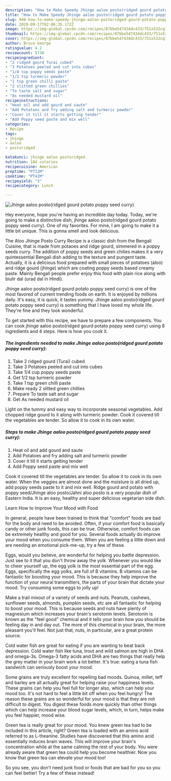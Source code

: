 ```yaml
---
description: "How to Make Speedy Jhinge aaloo posto(ridged gourd potato poppy seed curry)"
title: "How to Make Speedy Jhinge aaloo posto(ridged gourd potato poppy seed curry)"
slug: 940-how-to-make-speedy-jhinge-aaloo-postoridged-gourd-potato-poppy-seed-curry
date: 2020-09-17T02:06:35.172Z
image: https://img-global.cpcdn.com/recipes/87bbe547434dc433/751x532cq70/jhinge-aaloo-postoridged-gourd-potato-poppy-seed-curry-recipe-main-photo.jpg
thumbnail: https://img-global.cpcdn.com/recipes/87bbe547434dc433/751x532cq70/jhinge-aaloo-postoridged-gourd-potato-poppy-seed-curry-recipe-main-photo.jpg
cover: https://img-global.cpcdn.com/recipes/87bbe547434dc433/751x532cq70/jhinge-aaloo-postoridged-gourd-potato-poppy-seed-curry-recipe-main-photo.jpg
author: Bruce George
ratingvalue: 4.2
reviewcount: 5738
recipeingredient:
- "2 ridged gourd Turai cubed"
- "3 Potatoes peeled and cut into cubes"
- "1/4 cup poppy seeds paste"
- "1/2 tsp turmeric powder"
- "1 tsp green chilli paste"
- "2 slitted green chillies"
- "To taste salt and sugar"
- "As needed mustard oil"
recipeinstructions:
- "Heat oil and add gourd and saute"
- "Add Potatoes and fry adding salt and turmeric powder"
- "Cover it till it starts getting tender"
- "Add Poppy seed paste and mix well"
categories:
- Recipe
tags:
- jhinge
- aaloo
- postoridged

katakunci: jhinge aaloo postoridged 
nutrition: 184 calories
recipecuisine: American
preptime: "PT12M"
cooktime: "PT42M"
recipeyield: "3"
recipecategory: Lunch

---
```



![Jhinge aaloo posto(ridged gourd potato poppy seed curry)](https://img-global.cpcdn.com/recipes/87bbe547434dc433/751x532cq70/jhinge-aaloo-postoridged-gourd-potato-poppy-seed-curry-recipe-main-photo.jpg)

Hey everyone, hope you're having an incredible day today. Today, we're going to make a distinctive dish, jhinge aaloo posto(ridged gourd potato poppy seed curry). One of my favorites. For mine, I am going to make it a little bit unique. This is gonna smell and look delicious.

The Aloo Jhinge Posto Curry Recipe is a classic dish from the Bengali Cuisine, that is made from potaoes and ridge gourd, simmered in a poppy seeds curry. The addition of poppy seeds and green chilies makes it a very quintessential Bengali dish adding to the texture and pungent taste. Actually, it is a delicious food prepared with small pieces of potatoes (aloo) and ridge gourd (jhinge) which are coating poppy seeds based creamy paste. Mainly Bengali people prefer enjoy this food with plain rice along with biulir dal (urad dal in Hindi).

Jhinge aaloo posto(ridged gourd potato poppy seed curry) is one of the most favored of current trending foods on earth. It is enjoyed by millions daily. It's easy, it is quick, it tastes yummy. Jhinge aaloo posto(ridged gourd potato poppy seed curry) is something that I have loved my whole life. They're fine and they look wonderful.


To get started with this recipe, we have to prepare a few components. You can cook jhinge aaloo posto(ridged gourd potato poppy seed curry) using 8 ingredients and 4 steps. Here is how you cook it.

<!--inarticleads1-->

##### The ingredients needed to make Jhinge aaloo posto(ridged gourd potato poppy seed curry):

1. Take 2 ridged gourd (Turai) cubed
1. Take 3 Potatoes peeled and cut into cubes
1. Take 1/4 cup poppy seeds paste
1. Get 1/2 tsp turmeric powder
1. Take 1 tsp green chilli paste
1. Make ready 2 slitted green chillies
1. Prepare To taste salt and sugar
1. Get As needed mustard oil


Light on the tummy and easy way to incorporate seasonal vegetables. Add chopped ridge gourd to it along with turmeric powder. Cook it covered till the vegetables are tender. So allow it to cook in its own water. 

<!--inarticleads2-->

##### Steps to make Jhinge aaloo posto(ridged gourd potato poppy seed curry):

1. Heat oil and add gourd and saute
1. Add Potatoes and fry adding salt and turmeric powder
1. Cover it till it starts getting tender
1. Add Poppy seed paste and mix well


Cook it covered till the vegetables are tender. So allow it to cook in its own water. When the veggies are almost done and the moisture is all dried up, add poppy seeds paste to it and mix well. Ridge gourd and potato with poppy seed/Jhinge aloo posto/Jahni aloo posto is a very popular dish of Eastern India. It is an easy, healthy and super delicious vegetarian side dish. 

Learn How to Improve Your Mood with Food


In general, people have been trained to think that "comfort" foods are bad for the body and need to be avoided. Often, if your comfort food is basically candy or other junk foods, this can be true. Otherwise, comfort foods can be extremely healthy and good for you. Several foods actually do improve your mood when you consume them. When you are feeling a little down and are needing an emotional pick-me-up, try a few of these.

Eggs, would you believe, are wonderful for helping you battle depression. Just see to it that you don't throw away the yolk. Whenever you would like to cheer yourself up, the egg yolk is the most essential part of the egg. Eggs, specifically the egg yolks, are full of B vitamins. B vitamins can be fantastic for boosting your mood. This is because they help improve the function of your neural transmitters, the parts of your brain that dictate your mood. Try consuming some eggs to jolly up!

Make a trail mixout of a variety of seeds and nuts. Peanuts, cashews, sunflower seeds, almonds, pumpkin seeds, etc are all fantastic for helping to boost your mood. This is because seeds and nuts have plenty of magnesium which increases your brain's serotonin levels. Serotonin is known as the "feel good" chemical and it tells your brain how you should be feeling day in and day out. The more of this chemical in your brain, the more pleasant you'll feel. Not just that, nuts, in particular, are a great protein source.

Cold water fish are great for eating if you are wanting to beat back depression. Cold water fish like tuna, trout and wild salmon are high in DHA and omega-3s. Omega-3 fatty acids and DHA are two things that really help the grey matter in your brain work a lot better. It's true: eating a tuna fish sandwich can seriously boost your mood. 

Some grains are truly excellent for repelling bad moods. Quinoa, millet, teff and barley are all actually great for helping raise your happiness levels. These grains can help you feel full for longer also, which can help your mood too. It's not hard to feel a little bit off when you feel hungry! The reason these grains are so wonderful for your mood is that they are not difficult to digest. You digest these foods more quickly than other things which can help increase your blood sugar levels, which, in turn, helps make you feel happier, mood wise.

Green tea is really great for your mood. You knew green tea had to be included in this article, right? Green tea is loaded with an amino acid referred to as L-theanine. Studies have discovered that this amino acid essentially induces brain waves. This will improve your brain's concentration while at the same calming the rest of your body. You were already aware that green tea could help you become healthier. Now you know that green tea can elevate your mood too!

So you see, you don't need junk food or foods that are bad for you so you can feel better! Try a few of these instead!

